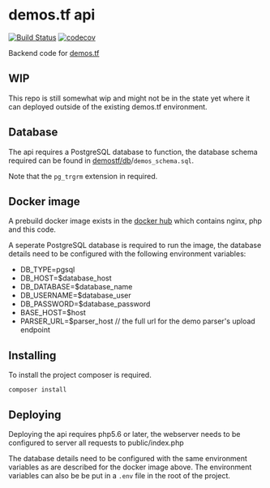 # demos.tf api

[![Build Status](https://travis-ci.org/demostf/api.svg?branch=master)](https://travis-ci.org/demostf/api)
[![codecov](https://codecov.io/gh/demostf/api/branch/master/graph/badge.svg)](https://codecov.io/gh/demostf/api)

Backend code for [demos.tf](https://demos.tf)

## WIP

This repo is still somewhat wip and might not be in the state yet where it can deployed outside of the existing demos.tf environment.

## Database

The api requires a PostgreSQL database to function, the database schema required can be found in [demostf/db](https://github.com/demostf/api)/`demos_schema.sql`.

Note that the `pg_trgrm` extension in required.

## Docker image

A prebuild docker image exists in the [docker hub](https://hub.docker.com/r/demostf/api/) which contains nginx, php and this code.

A seperate PostgreSQL database is required to run the image, the database details need to be configured with the following environment variables:

- DB_TYPE=pgsql
- DB_HOST=$database_host
- DB_DATABASE=$database_name
- DB_USERNAME=$database_user
- DB_PASSWORD=$database_password
- BASE_HOST=$host
- PARSER_URL=$parser_host // the full url for the demo parser's upload endpoint

## Installing

To install the project composer is required.

```
composer install
```

## Deploying

Deploying the api requires php5.6 or later, the webserver needs to be configured to server all requests to public/index.php

The database details need to be configured with the same environment variables as are described for the docker image above. The environment variables can also be be put in a `.env` file in the root of the project.
